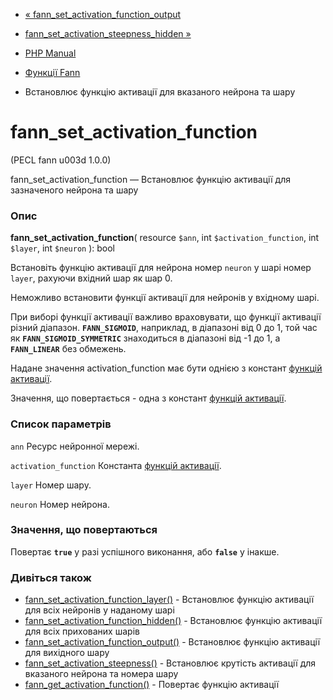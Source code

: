 - [«
fann_set_activation_function_output](function.fann-set-activation-function-output.md)
- [fann_set_activation_steepness_hidden
»](function.fann-set-activation-steepness-hidden.md)

- [PHP Manual](index.md)
- [Функції Fann](ref.fann.md)
- Встановлює функцію активації для вказаного нейрона та шару

# fann_set_activation_function

(PECL fann u003d 1.0.0)

fann_set_activation_function — Встановлює функцію активації для
зазначеного нейрона та шару

### Опис

**fann_set_activation_function**(
resource `$ann`,
int `$activation_function`,
int `$layer`,
int `$neuron`
): bool

Встановіть функцію активації для нейрона номер `neuron` у шарі номер
`layer`, рахуючи вхідний шар як шар 0.

Неможливо встановити функції активації для нейронів у вхідному шарі.

При виборі функції активації важливо враховувати, що функції активації
різний діапазон. **`FANN_SIGMOID`**, наприклад, в діапазоні від 0 до 1,
той час як **`FANN_SIGMOID_SYMMETRIC`** знаходиться в діапазоні від -1 до
1, а **`FANN_LINEAR`** без обмежень.

Надане значення activation_function має бути однією з
констант [функцій
активації](fann.constants.md#constants.fann-activation-funcs).

Значення, що повертається - одна з констант [функцій
активації](fann.constants.md#constants.fann-train).

### Список параметрів

`ann`
Ресурс нейронної мережі.

`activation_function`
Константа [функцій
активації](fann.constants.md#constants.fann-activation-funcs).

`layer`
Номер шару.

`neuron`
Номер нейрона.

### Значення, що повертаються

Повертає **`true`** у разі успішного виконання, або **`false`** у
інакше.

### Дивіться також

- [fann_set_activation_function_layer()](function.fann-set-activation-function-layer.md) -
Встановлює функцію активації для всіх нейронів у наданому
шарі
- [fann_set_activation_function_hidden()](function.fann-set-activation-function-hidden.md) -
Встановлює функцію активації для всіх прихованих шарів
- [fann_set_activation_function_output()](function.fann-set-activation-function-output.md) -
Встановлює функцію активації для вихідного шару
- [fann_set_activation_steepness()](function.fann-set-activation-steepness.md) -
Встановлює крутість активації для вказаного нейрона та номера
шару
- [fann_get_activation_function()](function.fann-get-activation-function.md) -
Повертає функцію активації
